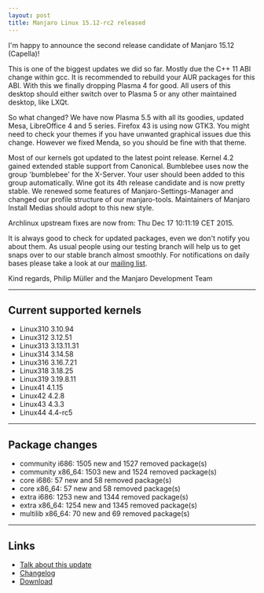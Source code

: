 ```yaml
---
layout: post
title: Manjaro Linux 15.12-rc2 released
---
```


I'm happy to announce the second release candidate of Manjaro 15.12 (Capella)!

This is one of the biggest updates we did so far. Mostly due the C++ 11 ABI change within gcc. It is recommended to rebuild your AUR packages for this ABI. With this we finally dropping Plasma 4 for good. All users of this desktop should either switch over to Plasma 5 or any other maintained desktop, like LXQt.

So what changed? We have now Plasma 5.5 with all its goodies, updated Mesa, LibreOffice 4 and 5 series. Firefox 43 is using now GTK3. You might need to check your themes if you have unwanted graphical issues due this change. However we fixed Menda, so you should be fine with that theme. 

Most of our kernels got updated to the latest point release. Kernel 4.2 gained extended stable support from Canonical. Bumblebee uses now the group 'bumblebee' for the X-Server. Your user should been added to this group automatically. Wine got its 4th release candidate and is now pretty stable. We renewed some features of Manjaro-Settings-Manager and changed our profile structure of our manjaro-tools. Maintainers of Manjaro Install Medias should adopt to this new style.

Archlinux upstream fixes are now from: Thu Dec 17 10:11:19 CET 2015.

It is always good to check for updated packages, even we don't notify you about them. As usual people using our testing branch will help us to get snaps over to our stable branch almost smoothly. For notifications on daily bases please take a look at our [mailing list](https://lists.manjaro.org/pipermail/manjaro-packages).

Kind regards,
Philip Müller and the Manjaro Development Team

----

## Current supported kernels

* Linux310 3.10.94
* Linux312 3.12.51
* Linux313 3.13.11.31
* Linux314 3.14.58
* Linux316 3.16.7.21
* Linux318 3.18.25
* Linux319 3.19.8.11
* Linux41  4.1.15
* Linux42  4.2.8
* Linux43  4.3.3
* Linux44  4.4-rc5

----

## Package changes

* community i686:  1505 new and 1527 removed package(s)
* community x86_64:  1503 new and 1524 removed package(s)
* core i686:  57 new and 58 removed package(s)
* core x86_64:  57 new and 58 removed package(s)
* extra i686:  1253 new and 1344 removed package(s)
* extra x86_64:  1254 new and 1345 removed package(s)
* multilib x86_64:  70 new and 69 removed package(s)

----

## Links

* [Talk about this update](https://forum.manjaro.org/index.php?topic=29156.0)
* [Changelog](https://lists.manjaro.org/pipermail/manjaro-packages/Week-of-Mon-20151214/005269.html)
* [Download](http://manjaro.github.io/download/)
